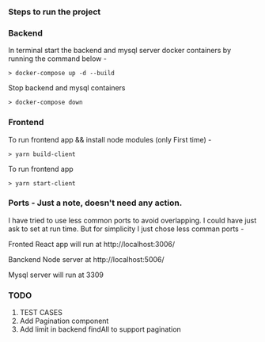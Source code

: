 ### Steps to run the project

### Backend 

In terminal start the backend and mysql server docker containers by running the command below -

    > docker-compose up -d --build

Stop backend and mysql containers

    > docker-compose down

### Frontend 
   
   To run frontend app && install node modules (only First time) -
    
    > yarn build-client

  To run frontend app 
    
    > yarn start-client


### Ports - Just a note, doesn't need any action.

I have tried to use less common ports to avoid overlapping. I could have just ask to set at run time. But for simplicity I just chose less comman ports -

Fronted React app will run at http://localhost:3006/ 

Banckend Node server at http://localhost:5006/ 

Mysql server will run at 3309 


### TODO

1) TEST CASES
2) Add Pagination component
3) Add limit in backend findAll to support pagination
